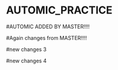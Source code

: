 # AUTOMIC_PRACTICE

#AUTOMIC ADDED BY MASTER!!!!

#Again changes from MASTER!!!!




#new changes 3

#new changes 4

